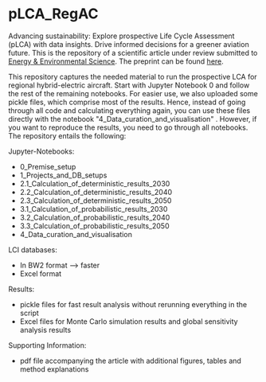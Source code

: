 # pLCA_RegAC
Advancing sustainability: Explore prospective Life Cycle Assessment (pLCA) with data insights. Drive informed decisions for a greener aviation future. This is the repository of a scientific article under review submitted to [Energy & Environmental Science](https://www.rsc.org/journals-books-databases/about-journals/energy-environmental-science/?gclid=Cj0KCQjwldKmBhCCARIsAP-0rfxyPb6Iur0V2tzdKHMVYNzwS31nbMt6jbmnOaLuJdu_wMVbUrC4a3saAgVjEALw_wcB). The preprint can be found [here](). 

This repository captures the needed material to run the prospective LCA for regional hybrid-electric aircraft. Start with Jupyter Notebook 0 and follow the rest of the remaining notebooks. For easier use, we also uploaded some pickle files, which comprise most of the results. Hence, instead of going through all code and calculating everything again, you can use these files directly with the notebook "4_Data_curation_and_visualisation" . However, if you want to reproduce the results, you need to go through all notebooks. The repository entails the following:

Jupyter-Notebooks:
- 0_Premise_setup
- 1_Projects_and_DB_setups
- 2.1_Calculation_of_deterministic_results_2030
- 2.2_Calculation_of_deterministic_results_2040
- 2.3_Calculation_of_deterministic_results_2050
- 3.1_Calculation_of_probabilistic_results_2030
- 3.2_Calculation_of_probabilistic_results_2040
- 3.3_Calculation_of_probabilistic_results_2050
- 4_Data_curation_and_visualisation

LCI databases:
- In BW2 format --> faster
- Excel format

Results:
- pickle files for fast result analysis without rerunning everything in the script
- Excel files for Monte Carlo simulation results and global sensitivity analysis results

Supporting Information:
- pdf file accompanying the article with additional figures, tables and method explanations
